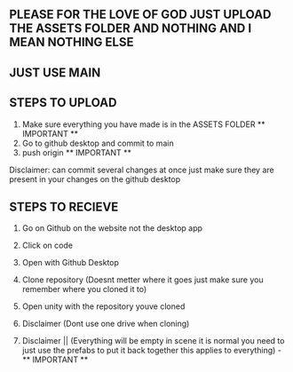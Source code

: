 PLEASE FOR THE LOVE OF GOD JUST UPLOAD THE ASSETS FOLDER AND NOTHING AND I MEAN NOTHING ELSE
--------------------------------------------------------------------------------------------

JUST USE MAIN
-

STEPS TO UPLOAD
-
1) Make sure everything you have made is in the ASSETS FOLDER ** IMPORTANT **
2) Go to github desktop and commit to main
3) push origin ** IMPORTANT **

Disclaimer: can commit several changes at once just make sure they are present in your changes on the github desktop

STEPS TO RECIEVE
-

1) Go on Github on the website not the desktop app
2) Click on code
3) Open with Github Desktop
4) Clone repository (Doesnt metter where it goes just make sure you remember where you cloned it to)
5) Open unity with the repository youve cloned

6) Disclaimer (Dont use one drive when cloning)
7) Disclaimer || (Everything will be empty in scene it is normal you need to just use the prefabs to put it back together this applies to everything) - ** IMPORTANT **
